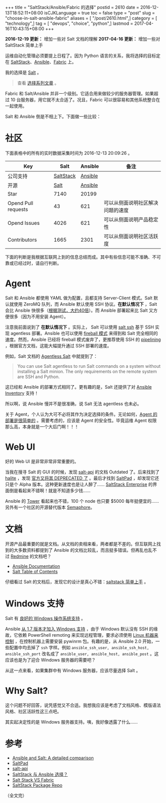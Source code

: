 +++
title = "SaltStack/Ansible/Fabric 的选择"
postid = 2610
date = 2016-12-13T18:52:11+08:00
isCJKLanguage = true
toc = false
type = "post"
slug = "choose-in-salt-ansible-fabric"
aliases = [ "/post/2610.html",]
category = [ "technology",]
tag = [ "devops", "choice", "python",]
lastmod = 2017-04-16T10:43:15+08:00
+++


**2016-12-19 更新：** 增加一些对 Salt 文档的理解
**2017-04-16 更新：** 增加一些对 SaltStack 简单上手


运维自动化管理必须要提上日程了。因为 Python 语言的关系，我将选择的目标定在 [SaltStack][salt]、[Ansible][ansible]、[Fabric][fabric] 上。

我的选择是 [Salt][saltgit] 。 <!--more-->

> 查看 [选择系列文章][choice] 。

Fabric 和 Salt/Ansible 并非一个级别。它适合用来做较少的服务器管理。如果超过 10 台服务器，用它就不太合适了。况且，Fabric 可以很容易和其他系统整合在一起使用。

Salt 和 Ansible 倒是不相上下。下面做一些比较：

# 社区

下面表格中的所有的实时数据采集时间为 2016-12-13 20:09:26 。

| Key | Salt | Ansible | 备注 |
|----|----|----|----|
| 公司支持 | [SaltStack][salt] | [Ansible][ansible] ||
| 开源 | [Salt][saltgit] | [Ansible][ansiblegit] ||
| Star | 7140 | 20199 ||
| Opend Pull requests | 43 | 621 | 可以从侧面说明社区解决问题的速度 |
| Opend Issues | 4026 | 621 | 可以从侧面说明产品稳定性 |
| Contributors | 1665 | 2301 | 可以从侧面说明社区活跃度 |

下面的判断是我根据互联网上到的信息总结而成。其中有些信息可能不准确、不可靠或已经过时，请自行判断。

# Agent

Salt 和 Ansible 都使用 YAML 做为配置，且都支持 Server-Client 模式。Salt 默认就使用 ZeroMQ 队列，而 Ansible 默认使用 SSH 协议。**在默认情况下** ，Salt 会比 Ansible 快很多（[根据测试，大约40倍][7]）。而 Ansible 部署起来比 Salt 又方便很多（因为不用安装 Agent）。

注意我前面说到了 **在默认情况下** 。实际上， Salt 可以使用 [salt ssh][4] 基于 SSH 实现 agentless 部署。Ansible 也可以使用 [fireball 模式][5] 来得到和 Salt 完全相同的速度。然而，Ansible 已经将 fireball 模式废弃了，更推荐使用 SSH 的 [pipelining][6] ，根据官方文档，这能大幅提升通过 SSH 部署的速度。

例如，Salt 文档的 [Agentless Salt][21] 中就提到了：

> You can use Salt agentless to run Salt commands on a system without installing a Salt minion. The only requirements on the remote system are SSH and Python.

这已经和 Ansible 的部署方式相同了。更有趣的是，Salt 还提供了对 [Ansible Inventory][22] 支持！

所以啊，说 Ansible 慢并不是很准确，说 Salt 无法 agentless 也未必。

关于 Agent，个人认为大可不必将其作为决定选择的条件。无论如何，[Agent 的部署是很简单的][8] 。需要考虑的，应该是 Agent 的安全性。毕竟运维 Agent 权限那么高，本身就是一个大后门啊！！！

# Web UI

好的 Web UI 是非常非常非常重要的。

当我在搜寻 Salt 的 GUI 的时候，发现 [salt-api][3] 的文档 Outdated 了。后来找到了 [halite][9] ，发现 [官方又将其 DEPRECATED 了][11] 。最后才找到 [SaltPad][2] ，却发现它还只是个 Alpha 版本。这种更新速度也是让人醉了…… [SaltStack Enterprise][10] 的界面倒是看起来不错啊！就是不知道多少钱……

Ansible 的 [Tower][13] 看起来也不错，100 个 node 也只要 $5000 每年挺便宜的…… 另外有一个社区的开源替代版本 [Semaphore][14]。

# 文档

开源产品最重要的就是文档。从文档的卖相来看，两者都是不差的。但互联网上找到的大多数资料都提到了 Ansible 的文档比较乱，而且挺多错误。但再乱也乱不过 [Redmine][17] 的文档吧？

- [Ansible Documentation][15]
- [Salt Table of Contents][16]

仔细看过 Salt 的文档后，发现它的设计是真心不错：[saltstack 简单上手][doc] 。

# Windows 支持

Salt 有 [良好的 Windows 操作系统支持][18] 。

Ansible [从 1.7 版本才加入 Windows 支持][19] ，由于 Windows 默认没有 SSH 的缘故，它依赖 PowerShell remoting 来实现远程管理，要求必须使用 [Linux 机器来控制][20] ，在控制机器上需要安装 pywinrm 包。有趣的是，从 Ansible 2.0 开始，一些配置中均去掉了 `ssh` 字样。例如 `ansible_ssh_user, ansible_ssh_host, ansible_ssh_port` 改名成了 `ansible_user, ansible_host, ansible_post` 。这应该也是为了迎合 Windows 服务器的需要吧？

从这一点来看，如果集群中有 Windows 服务器，应该尽量选择 Salt 。

# Why Salt?

这个问题不好回答，说凭感觉又不合适。我想我应该是考虑了文档风格、模版语法风格、社区活跃性这三点吧。

其实起决定性的是 Windows 服务器支持。咦，我好像透露了什么……

# 参考

- [Ansible and Salt: A detailed comparison][1]
- [SaltPad][2]
- [salt-api][3]
- [SaltStack 与 Ansible 选择？][7]
- [Salt Stack VS Fabric][11]
- [SaltStack Package Repo][8]

（全文完）

[1]: https://missingm.co/2013/06/ansible-and-salt-a-detailed-comparison/
[2]: https://github.com/Lothiraldan/saltpad
[3]: http://salt-api.readthedocs.io/en/latest/
[4]: https://docs.saltstack.com/en/latest/topics/ssh/index.html
[5]: http://docs.ansible.com/ansible/fireball_module.html
[6]: http://docs.ansible.com/ansible/intro_configuration.html#pipelining
[7]: https://www.zhihu.com/question/22707761/answer/89009567
[8]: https://repo.saltstack.com/
[9]: https://github.com/saltstack/halite
[10]: https://saltstack.com/saltstack-enterprise/
[11]: https://groups.google.com/forum/#!msg/salt-users/rmMWLSaw0RY/N5PGRqDkwQgJ
[12]: https://www.reddit.com/r/Python/comments/uxgr1/salt_stack_vs_fabric/
[13]: https://www.ansible.com/tower
[14]: https://github.com/ansible-semaphore/semaphore
[15]: http://docs.ansible.com/ansible/index.html
[16]: https://docs.saltstack.com/en/latest/contents.html
[17]: https://blog.zengrong.net/post/2606.html
[18]: https://repo.saltstack.com/#windows
[19]: http://docs.ansible.com/ansible/intro_windows.html
[20]: http://docs.ansible.com/ansible/intro_windows.html#reminder-you-must-have-a-linux-control-machine
[21]: https://docs.saltstack.com/en/getstarted/ssh/index.html
[22]: https://docs.saltstack.com/en/latest/ref/roster/all/salt.roster.ansible.html


[doc]: https://blog.zengrong.net/post/2627.html
[choice]: https://blog.zengrong.net/tag/choice/
[fabric]: http://www.fabfile.org/
[salt]: http://www.saltstack.com/
[saltgit]: https://github.com/saltstack/salt
[ansible]: https://www.ansible.com/
[ansiblegit]: https://github.com/ansible/ansible
